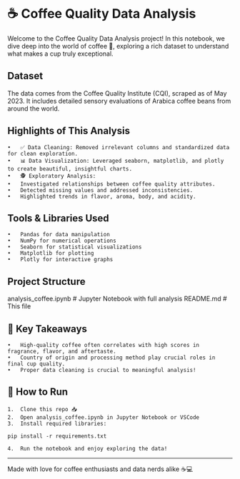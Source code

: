 # ☕ Coffee Quality Data Analysis

Welcome to the Coffee Quality Data Analysis project!
In this notebook, we dive deep into the world of coffee 🍃, exploring a rich dataset to understand what makes a cup truly exceptional.

## Dataset

The data comes from the Coffee Quality Institute (CQI), scraped as of May 2023.
It includes detailed sensory evaluations of Arabica coffee beans from around the world.

## Highlights of This Analysis
	•	✅ Data Cleaning: Removed irrelevant columns and standardized data for clean exploration.
	•	📊 Data Visualization: Leveraged seaborn, matplotlib, and plotly to create beautiful, insightful charts.
	•	🕵️ Exploratory Analysis:
	•	Investigated relationships between coffee quality attributes.
	•	Detected missing values and addressed inconsistencies.
	•	Highlighted trends in flavor, aroma, body, and acidity.

## Tools & Libraries Used
	•	Pandas for data manipulation
	•	NumPy for numerical operations
	•	Seaborn for statistical visualizations
	•	Matplotlib for plotting
	•	Plotly for interactive graphs

## Project Structure

analysis_coffee.ipynb   # Jupyter Notebook with full analysis
README.md               # This file

## 🎯 Key Takeaways
	•	High-quality coffee often correlates with high scores in fragrance, flavor, and aftertaste.
	•	Country of origin and processing method play crucial roles in final cup quality.
	•	Proper data cleaning is crucial to meaningful analysis!

## 🚀 How to Run
	1.	Clone this repo 📥
	2.	Open analysis_coffee.ipynb in Jupyter Notebook or VSCode
	3.	Install required libraries:

```pip install -r requirements.txt```


	4.	Run the notebook and enjoy exploring the data!

---

Made with love for coffee enthusiasts and data nerds alike ☕💻
